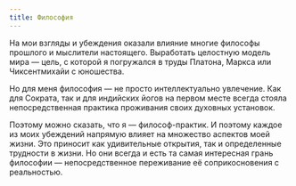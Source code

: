 ```yaml
---
title: Философия
---
```


На мои взгляды и убеждения оказали влияние многие философы прошлого и мыслители настоящего. Выработать  целостную модель мира — цель, с которой я погружался в труды Платона, Маркса или Чиксентмихайи с юношества.

Но для меня философия — не просто интеллектуально увлечение. Как для Сократа, так и для индийских йогов на первом месте всегда стояла непосредственная практика проживания своих духовных установок.

Поэтому можно сказать, что я — философ-практик. И поэтому каждое из моих убеждений напрямую влияет на множество аспектов моей жизни. Это приносит как удивительные открытия, так и определенные трудности в жизни. Но они всегда и есть та самая интересная грань философии — непосредственное переживание её соприкосновения с реальностью.

<my-areas :areas="$site.customData.pages?.philosophy"/>